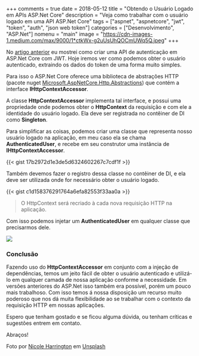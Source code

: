 +++
comments = true
date = 2018-05-12
title = "Obtendo o Usuário Logado em APIs ASP.Net Core"
description = "Veja como trabalhar com o usuário logado em uma API ASP.Net Core"
tags = ["aspnet", "aspnetcore", "jwt", "token", "auth", "json web token"]
categories = ["Desenvolvimento", "ASP.Net"]
nomenu = "main"
image = "https://cdn-images-1.medium.com/max/9000/1*ctkWx-g2uUsUhQOCmUWq5Q.jpeg"
+++

No [artigo anterior](https://www.wellingtonjhn.com/posts/autentica%C3%A7%C3%A3o-em-apis-asp.net-core-com-jwt/) eu mostrei como criar uma API de autenticação em ASP.Net Core com JWT. Hoje iremos ver como podemos obter o usuário autenticado, extraindo os dados do token de uma forma muito simples.

Para isso o ASP.Net Core oferece uma biblioteca de abstrações HTTP (pacote nuget [Microsoft.AspNetCore.Http.Abstractions](https://www.nuget.org/packages/Microsoft.AspNetCore.Http.Abstractions/2.1.0-rc1-final)) que contém a interface **IHttpContextAccessor**.

A classe **HttpContextAccessor** implementa tal interface, e possui uma propriedade onde podemos obter o **HttpContext** da requisição e com ele a identidade do usuário logado. Ela deve ser registrada no contêiner de DI como **Singleton**.

Para simplificar as coisas, podemos criar uma classe que representa nosso usuário logado na aplicação, em meu caso ela se chama **AuthenticatedUser**, e recebe em seu construtor uma instância de **IHttpContextAccessor**.

{{< gist 17b2972d1e3de5d6324602267c7cdf1f >}} 

Também devemos fazer o registro dessa classe no contêiner de DI, e ela deve ser utilizada onde for necessário obter o usuário logado.

{{< gist c1d158376291764a6efa82553f33aa0a >}} 

> O HttpContext será recriado à cada nova requisição HTTP na aplicação.

Com isso podemos injetar um **AuthenticatedUser** em qualquer classe que precisarmos dele.

![](https://cdn-images-1.medium.com/max/2000/1*ezhfYijWeoaRVXFB0rWHQA.png)

### Conclusão

Fazendo uso do **HttpContextAccessor** em conjunto com a injeção de dependências, temos um jeito fácil de obter o usuário autenticado e utilizá-lo em qualquer camada de nossa aplicação conforme a necessidade. Em versões anteriores do ASP.Net isso também era possível, porém um pouco mais trabalhoso. Com isso temos á nossa disposição um recurso muito poderoso que nos dá muita flexibilidade ao se trabalhar com o contexto da requisição HTTP em nossas aplicações.

Espero que tenham gostado e se ficou alguma dúvida, ou tenham críticas e sugestões entrem em contato.

Abraços!

Foto por [Nicole Harrington](https://unsplash.com/photos/gMJ3tFOLvnA?utm_source=unsplash&utm_medium=referral&utm_content=creditCopyText) em [Unsplash](https://unsplash.com/search/photos/document?utm_source=unsplash&utm_medium=referral&utm_content=creditCopyText)
